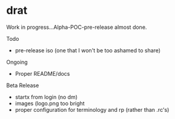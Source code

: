 # drat

Work in progress...Alpha-POC-pre-release almost done.

Todo
- pre-release iso (one that I won't be too ashamed to share)

Ongoing
- Proper README/docs

Beta Release
- startx from login (no dm)
- images (logo.png too bright
- proper configuration for terminology and rp (rather than .rc's)

